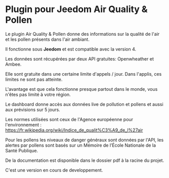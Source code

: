 # Plugin pour Jeedom Air Quality & Pollen

Le plugin Air Quality & Pollen donne des informations sur la qualité de l'air et les pollen présents dans l'air ambiant.

Il fonctionne sous **Jeedom** et est compatible avec la version 4.

Les données sont récupérées par deux API gratuites: Openwheather et Ambee. 

Elle sont gratuite dans une certaine limite d'appels / jour. Dans l'applis, ces limites ne sont pas atteinte.  

L'avantage est que cela fonctionne presque partout dans le monde, vous n'êtes pas limité à votre région.

Le dashboard donne accès aux données live de pollution et pollens et aussi aux prévisions sur 5 jours.

Les normes utilisées sont ceux de l'Agence européenne pour l'environnement : https://fr.wikipedia.org/wiki/Indice_de_qualit%C3%A9_de_l%27air

Pour les pollens les niveaux de danger généraux sont données par l'API, les alertes par pollens sont basés sur un Mémoire de l’École Nationale de la Santé Publique. 

De la documentation est disponible dans le dossier pdf à la racine du projet.

C'est une version en cours de developpement.   
